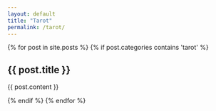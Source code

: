 ```yaml
---
layout: default
title: "Tarot"
permalink: /tarot/
---
```



{% for post in site.posts %}
  {% if post.categories contains 'tarot' %}
    <h2>{{ post.title }}</h2>
    <p>{{ post.content }}</p>
  {% endif %}
{% endfor %}